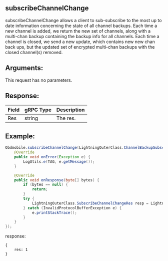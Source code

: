 ## subscribeChannelChange
subscribeChannelChange allows a client to sub-subscribe to the most up to date information concerning the state of all channel backups. Each time a new channel is added, we return the new set of channels, along with a multi-chan backup containing the backup info for all channels. Each time a channel is closed, we send a new update, which contains new new chan back ups, but the updated set of encrypted multi-chan backups with the closed channel(s) removed.

## Arguments:
This request has no parameters.


## Response:
| Field		              |	gRPC Type		      |	  Description   |
| -------- 	            |	---------         |    ---------    |  
| Res   |	string	  |The res.|  

## Example:

<!--
java code example
-->

```java
Obdmobile.subscribeChannelChange(LightningOuterClass.ChannelBackupSubscription.newBuilder().build().toByteArray(), new RecvStream() {
    @Override
    public void onError(Exception e) {
        LogUtils.e(TAG, e.getMessage());
    }

    @Override
    public void onResponse(byte[] bytes) {
        if (bytes == null) {
            return;
        }
        try {
            LightningOuterClass.SubscribeChannelChangeRes resp = LightningOuterClass.SubscribeChannelChangeRes.parseFrom(bytes);
        } catch (InvalidProtocolBufferException e) {
            e.printStackTrace();
        }
    }
});
```

<!--
The response for the example
-->
response:
```
{
    res: 1
}
```


